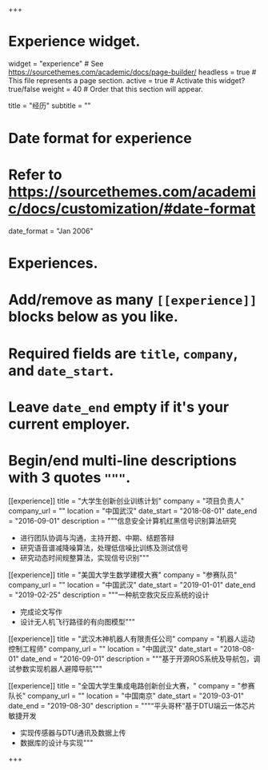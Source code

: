 +++
# Experience widget.
widget = "experience"  # See https://sourcethemes.com/academic/docs/page-builder/
headless = true  # This file represents a page section.
active = true  # Activate this widget? true/false
weight = 40  # Order that this section will appear.

title = "经历"
subtitle = ""

# Date format for experience
#   Refer to https://sourcethemes.com/academic/docs/customization/#date-format
date_format = "Jan 2006"

# Experiences.
#   Add/remove as many `[[experience]]` blocks below as you like.
#   Required fields are `title`, `company`, and `date_start`.
#   Leave `date_end` empty if it's your current employer.
#   Begin/end multi-line descriptions with 3 quotes `"""`.
[[experience]]
  title = "大学生创新创业训练计划"
  company = "项目负责人"
  company_url = ""
  location = "中国武汉"
  date_start = "2018-08-01"
  date_end = "2016-09-01"
  description = """信息安全计算机红黑信号识别算法研究 
  
  * 进行团队协调与沟通，主持开题、中期、结题答辩
  * 研究语音谱减降噪算法，处理低信噪比训练及测试信号
  * 研究动态时间规整算法，实现信号识别"""

[[experience]]
  title = "美国大学生数学建模大赛"
  company = "参赛队员"
  company_url = ""
  location = "中国武汉"
  date_start = "2019-01-01"
  date_end = "2019-02-25"
  description = """一种航空救灾反应系统的设计 
  
  * 完成论文写作
  * 设计无人机飞行路径的有向图模型"""

[[experience]]
  title = "武汉木神机器人有限责任公司"
  company = "机器人运动控制工程师"
  company_url = ""
  location = "中国武汉"
  date_start = "2018-08-01"
  date_end = "2016-09-01"
  description = """基于开源ROS系统及导航包，调试参数实现机器人避障导航"""

[[experience]]
  title = "全国大学生集成电路创新创业大赛，"
  company = "参赛队长"
  company_url = ""
  location = "中国南京"
  date_start = "2019-03-01"
  date_end = "2019-08-30"
  description = """“平头哥杯”基于DTU端云一体芯片敏捷开发

  * 实现传感器与DTU通讯及数据上传
  * 数据库的设计与实现"""

+++
